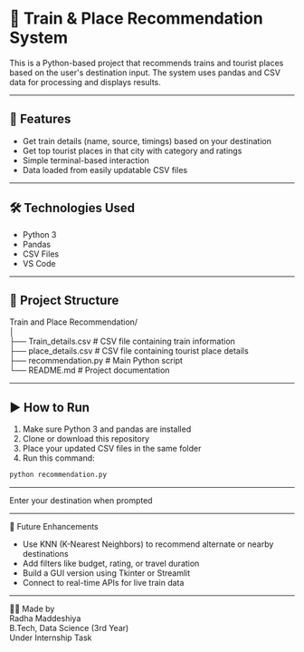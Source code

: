 # 🚉 Train & Place Recommendation System

This is a Python-based project that recommends trains and tourist places based on the user's destination input. The system uses pandas and CSV data for processing and displays results.

---

## 📌 Features

- Get train details (name, source, timings) based on your destination
- Get top tourist places in that city with category and ratings
- Simple terminal-based interaction
- Data loaded from easily updatable CSV files

---

## 🛠️ Technologies Used

- Python 3
- Pandas
- CSV Files
- VS Code

---

## 📂 Project Structure
Train and Place Recommendation/  
│  
├── Train_details.csv  # CSV file containing train information  
├── place_details.csv  # CSV file containing tourist place details  
├── recommendation.py  # Main Python script  
└── README.md          # Project documentation  

---

## ▶️ How to Run

1. Make sure Python 3 and pandas are installed  
2. Clone or download this repository  
3. Place your updated CSV files in the same folder  
4. Run this command:

```bash
python recommendation.py
```

---

Enter your destination when prompted

---

🔮 Future Enhancements

- Use KNN (K-Nearest Neighbors) to recommend alternate or nearby destinations  
- Add filters like budget, rating, or travel duration  
- Build a GUI version using Tkinter or Streamlit  
- Connect to real-time APIs for live train data  

---

🙋‍♀️ Made by  
Radha Maddeshiya  
B.Tech, Data Science (3rd Year)  
Under Internship Task
